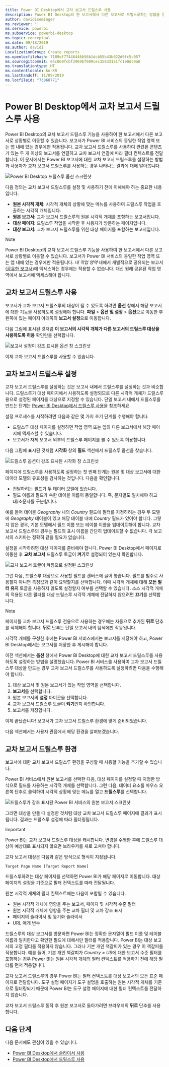 ```yaml
---
title: Power BI Desktop에서 교차 보고서 드릴스루 사용
description: Power BI Desktop의 한 보고서에서 다른 보고서로 드릴스루하는 방법을 알아봅니다.
author: davidiseminger
ms.reviewer: ''
ms.service: powerbi
ms.subservice: powerbi-desktop
ms.topic: conceptual
ms.date: 09/18/2019
ms.author: davidi
LocalizationGroup: Create reports
ms.openlocfilehash: 7189ef77446446b56b1dcb55b43b022d0fc5c057
ms.sourcegitcommit: 64c860fcbf2969bf089cec358331a1fc1e0d39a8
ms.translationtype: HT
ms.contentlocale: ko-KR
ms.lasthandoff: 11/09/2019
ms.locfileid: "73868771"
---
```

# <a name="use-cross-report-drillthrough-in-power-bi-desktop"></a>Power BI Desktop에서 교차 보고서 드릴스루 사용

Power BI Desktop의 교차 보고서 드릴스루 기능을 사용하여 한 보고서에서 다른 보고서로 상황별로 이동할 수 있습니다. 보고서가 Power BI 서비스의 동일한 작업 영역 또는 앱 내에 있는 경우에만 적용됩니다. 교차 보고서 드릴스루를 사용하여 관련된 콘텐츠가 있는 두 개 이상의 보고서를 연결하고 교차 보고서 연결에 따라 필터 컨텍스트를 전달합니다. 이 문서에서는 Power BI 보고서에 대한 교차 보고서 드릴스루를 설정하는 방법과 사용자가 교차 보고서 드릴스루를 사용하는 경우 나타나는 결과에 대해 알아봅니다.

![Power BI Desktop 드릴스루 옵션 스크린샷](media/desktop-cross-report-drill-through/cross-report-drill-through-01.png)

다음 정의는 교차 보고서 드릴스루를 설정 및 사용하기 전에 이해해야 하는 중요한 내용입니다.

* **원본 시각적 개체:** 시각적 개체의 상황에 맞는 메뉴를 사용하여 드릴스루 작업을 호출하는 시각적 개체입니다.
* **원본 보고서:** 교차 보고서 드릴스루의 원본 시각적 개체를 포함하는 보고서입니다.
* **대상 페이지:** 드릴스루 작업을 시작한 후 사용자가 방문하는 페이지입니다.
* **대상 보고서:** 교차 보고서 드릴스루를 위한 대상 페이지를 포함하는 보고서입니다.


> [!NOTE]
> Power BI Desktop의 교차 보고서 드릴스루 기능을 사용하여 한 보고서에서 다른 보고서로 상황별로 이동할 수 있습니다. 보고서가 Power BI 서비스의 동일한 작업 영역 또는 앱 내에 있는 경우에만 적용됩니다. *내 작업 영역* 내에서 개별적으로 공유되는 보고서([공유한 보고서](service-share-dashboards.md#share-a-dashboard-or-report))에 액세스하는 경우에는 적용할 수 없습니다. 대신 원래 공유된 작업 영역에서 보고서에 액세스해야 합니다.


## <a name="enable-cross-report-drillthrough"></a>교차 보고서 드릴스루 사용

보고서가 교차 보고서 드릴스루의 대상이 될 수 있도록 하려면 **옵션** 창에서 해당 보고서에 대한 기능을 사용하도록 설정해야 합니다. **파일** > **옵션 및 설정** > **옵션**으로 이동한 후 왼쪽에 있는 페이지 아래쪽의 **보고서 설정**으로 이동합니다.

다음 그림에 표시된 것처럼 **이 보고서의 시각적 개체가 다른 보고서의 드릴스루 대상을 사용하도록 허용** 확인란을 선택합니다.

![보고서 설정이 강조 표시된 옵션 창 스크린샷](media/desktop-cross-report-drill-through/cross-report-drill-through-02.png)

이제 교차 보고서 드릴스루를 사용할 수 있습니다.

## <a name="set-up-cross-report-drillthrough"></a>교차 보고서 드릴스루 설정

교차 보고서 드릴스루를 설정하는 것은 보고서 내에서 드릴스루를 설정하는 것과 비슷합니다. 드릴스루가 대상 페이지에서 사용하도록 설정되므로 다른 시각적 개체가 드릴스루용으로 설정된 페이지를 대상으로 지정할 수 있습니다. 단일 보고서 내에서 드릴스루를 만드는 단계는 [Power BI Desktop에서 드릴스루 사용](desktop-drillthrough.md)을 참조하세요.

설정 프로세스를 시작하려면 다음과 같은 몇 가지 초기 단계를 수행해야 합니다.

* 드릴스루 대상 페이지를 설정하면 작업 영역 또는 앱의 다른 보고서에서 해당 페이지에 액세스할 수 있습니다.
* 보고서가 자체 보고서 외부의 드릴스루 페이지를 볼 수 있도록 허용합니다.

다음 그림에 표시된 것처럼 **시각화** 창의 **필드** 섹션에서 드릴스루 옵션을 찾습니다.

![드릴스루 옵션이 강조 표시된 시각화 창 스크린샷](media/desktop-cross-report-drill-through/cross-report-drill-through-03.png)

페이지에 드릴스루를 사용하도록 설정하는 첫 번째 단계는 원본 및 대상 보고서에 대한 데이터 모델의 유효성을 검사하는 것입니다. 다음을 확인합니다. 

* 전달하려는 필드가 두 데이터 모델에 있습니다.
* 필드 이름과 필드가 속한 테이블 이름이 동일합니다. 즉, 문자열도 일치해야 하고 대/소문자를 구분합니다.

예를 들어 테이블 *Geography* 내의 *Country* 필드에 필터를 지정하려는 경우 두 모델에 *Geography* 테이블이 있고 해당 테이블 내에 *Country* 필드가 있어야 합니다. 그렇지 않은 경우, 기본 모델에서 필드 이름 또는 테이블 이름을 업데이트해야 합니다. 교차 보고서 드릴스루의 경우는 필드의 표시 이름을 간단히 업데이트할 수 없습니다. 각 보고서의 스키마는 정확히 같을 필요가 없습니다.

설정을 시작하려면 대상 페이지를 준비해야 합니다. Power BI Desktop에서 페이지로 이동한 후 **교차 보고서** 드릴스루 토글이 **켜기**로 설정되어 있는지 확인합니다. 

![교차 보고서 토글이 켜짐으로 설정된 스크린샷](media/desktop-cross-report-drill-through/cross-report-drill-through-03.png)

그런 다음, 드릴스루 대상으로 사용할 필드를 캔버스에 끌어 놓습니다. 필드를 범주로 사용할지 아니면 측정값과 같이 요약할지를 선택합니다. 이때 시각적 개체에 대해 **모든 필터 유지** 토글을 사용하지 않도록 설정할지 여부를 선택할 수 있습니다. 소스 시각적 개체의 적용된 다른 필터를 대상 드릴스루 시각적 개체에 전달하지 않으려면 **끄기**를 선택합니다.

> [!NOTE]
> 페이지를 교차 보고서 드릴스루 전용으로 사용하는 경우에는 자동으로 추가된 **뒤로** 단추를 삭제해야 합니다. **뒤로** 단추는 단일 보고서 내의 탐색에만 작동됩니다. 

시각적 개체를 구성한 후에는 Power BI 서비스에서는 보고서를 저장해야 하고, Power BI Desktop에서는 보고서를 저장한 후 게시해야 합니다.

이전 섹션에서는 **옵션** 창에서 Power BI Desktop에 대한 교차 보고서 드릴스루를 사용하도록 설정하는 방법을 설명했습니다. Power BI 서비스를 사용하여 교차 보고서 드릴스루 대상을 만드는 경우 교차 보고서 드릴스루를 사용하도록 설정하려면 다음을 수행해야 합니다. 

1. 대상 보고서 및 원본 보고서가 있는 작업 영역을 선택합니다.
2. **보고서**를 선택합니다.
3. 원본 보고서의 **설정** 아이콘을 선택합니다.
4. 교차 보고서 드릴스루 토글이 **켜기**인지 확인합니다.
5. 보고서를 저장합니다.

이제 끝났습니다! 보고서가 교차 보고서 드릴스루 환경에 맞게 준비되었습니다. 

다음 섹션에서는 사용자 관점에서 해당 환경을 살펴보겠습니다.

## <a name="cross-report-drillthrough-experience"></a>교차 보고서 드릴스루 환경

보고서에 대한 교차 보고서 드릴스루 환경을 구성할 때 사용할 기능을 추가할 수 있습니다.

Power BI 서비스에서 원본 보고서를 선택한 다음, 대상 페이지를 설정할 때 지정한 방식으로 필드를 사용하는 시각적 개체를 선택합니다. 그런 다음, 데이터 요소를 마우스 오른쪽 단추로 클릭하여 시각적 상황에 맞는 메뉴를 열고 **드릴스루**를 선택합니다.

![드릴스루가 강조 표시된 Power BI 서비스의 원본 보고서 스크린샷](media/desktop-cross-report-drill-through/cross-report-drill-through-01.png)

그러면 대상을 만들 때 설정한 것처럼 대상 교차 보고서 드릴스루 페이지에 결과가 표시됩니다. 결과는 드릴스루 설정에 따라 필터링됩니다.

> [!IMPORTANT]
> Power BI는 교차 보고서 드릴스루 대상을 캐시합니다. 변경을 수행한 후에 드릴스루 대상이 예상대로 표시되지 않으면 브라우저를 새로 고쳐야 합니다. 

교차 보고서 대상은 다음과 같은 방식으로 형식이 지정됩니다. 

`Target Page Name [Target Report Name]`

드릴스루하려는 대상 페이지를 선택하면 Power BI가 해당 페이지로 이동합니다. 대상 페이지의 설정을 기준으로 필터 컨텍스트를 따라 전달될니다. 

원본 시각적 개체의 필터 컨텍스트에는 다음이 포함될 수 있습니다. 

* 원본 시각적 개체에 영향을 주는 보고서, 페이지 및 시각적 수준 필터 
* 원본 시각적 개체에 영향을 주는 교차 필터 및 교차 강조 표시 
* 페이지의 슬라이서 및 동기화 슬라이서
* URL 매개 변수

드릴스루의 대상 보고서를 방문하면 Power BI는 정확한 문자열이 필드 이름 및 테이블 이름과 일치한다고 확인한 필드에 대해서만 필터를 적용합니다. Power BI는 대상 보고서의 고정 필터를 적용하지 않습니다. 그러나 기본 개인 책갈피가 있는 경우 이 책갈피를 적용합니다. 예를 들어, 기본 개인 책갈피가 *Country = US*에 대한 보고서 수준 필터를 포함하는 경우 Power BI는 원본 시각적 개체의 필터 컨텍스트를 적용하기 전에 해당 필터를 먼저 적용합니다. 

교차 보고서 드릴스루의 경우 Power BI는 필터 컨텍스트를 대상 보고서의 모든 표준 페이지로 전달합니다. 도구 설명 페이지가 도구 설명을 호출하는 원본 시각적 개체를 기준으로 필터링되기 때문에 Power BI는 도구 설명 페이지에 대한 필터 컨텍스트를 전달하지 않습니다.

교차 보고서 드릴스루 동작 후 원본 보고서로 돌아가려면 브라우저의 **뒤로** 단추를 사용합니다. 

## <a name="next-steps"></a>다음 단계

다음 문서에도 관심이 있을 수 있습니다.

* [Power BI Desktop에서 슬라이서 사용](visuals/power-bi-visualization-slicers.md)
* [Power BI Desktop에서 드릴스루 사용](desktop-drillthrough.md)

